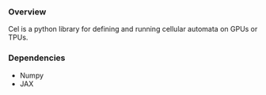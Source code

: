 ### Overview

Cel is a python library for defining and running cellular automata on GPUs or TPUs.

### Dependencies

-   Numpy
-   JAX
